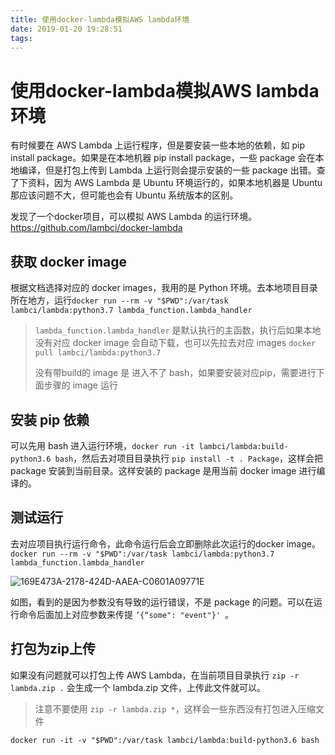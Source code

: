 ```yaml
---
title: 使用docker-lambda模拟AWS lambda环境
date: 2019-01-20 19:28:51
tags:
---
```

# 使用docker-lambda模拟AWS lambda环境
有时候要在 AWS Lambda 上运行程序，但是要安装一些本地的依赖，如 pip install package。如果是在本地机器 pip install package，一些 package 会在本地编译，但是打包上传到 Lambda 上运行则会提示安装的一些 package 出错。查了下资料，因为 AWS Lambda 是 Ubuntu 环境运行的，如果本地机器是 Ubuntu 那应该问题不大，但可能也会有 Ubuntu 系统版本的区别。

发现了一个docker项目，可以模拟 AWS Lambda 的运行环境。
https://github.com/lambci/docker-lambda

## 获取 docker image
根据文档选择对应的 docker images，我用的是 Python 环境。去本地项目目录所在地方，运行`docker run --rm -v "$PWD":/var/task lambci/lambda:python3.7 lambda_function.lambda_handler`

> `lambda_function.lambda_handler` 是默认执行的主函数，执行后如果本地没有对应 docker image 会自动下载，也可以先拉去对应 images `docker pull lambci/lambda:python3.7`
> 
> 没有带build的 image 是 进入不了 bash，如果要安装对应pip，需要进行下面步骤的 image 运行

## 安装 pip 依赖
可以先用 bash 进入运行环境，`docker run -it lambci/lambda:build-python3.6 bash`，然后去对项目目录执行 `pip install -t . Package`，这样会把 package 安装到当前目录。这样安装的 package 是用当前 docker image 进行编译的。

## 测试运行
去对应项目执行运行命令，此命令运行后会立即删除此次运行的docker image。
`docker run --rm -v "$PWD":/var/task lambci/lambda:python3.7 lambda_function.lambda_handler`

![169E473A-2178-424D-AAEA-C0601A09771E](/images/169E473A-2178-424D-AAEA-C0601A09771E.png)

如图，看到的是因为参数没有导致的运行错误，不是 package 的问题。可以在运行命令后面加上对应参数来传提  `’{“some": "event"}' `。

## 打包为zip上传
如果没有问题就可以打包上传 AWS Lambda，在当前项目目录执行 `zip -r lambda.zip .` 会生成一个 lambda.zip 文件，上传此文件就可以。

> 注意不要使用 `zip -r lambda.zip *`，这样会一些东西没有打包进入压缩文件



`docker run -it -v "$PWD":/var/task lambci/lambda:build-python3.6 bash`
